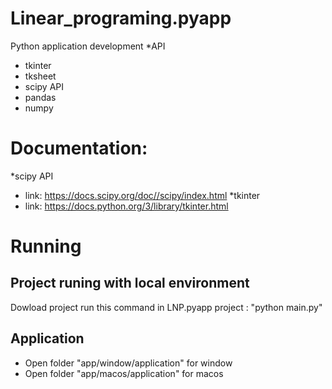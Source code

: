 # Linear_programing.pyapp
Python application development
*API
- tkinter
- tksheet
- scipy API
- pandas
- numpy
# Documentation:
*scipy API
- link: https://docs.scipy.org/doc//scipy/index.html
*tkinter
- link: https://docs.python.org/3/library/tkinter.html
# Running
## Project runing with local environment
Dowload project run this command in LNP.pyapp project : 
 "python main.py"
## Application
- Open folder "app/window/application" for window
- Open folder "app/macos/application" for macos



 


